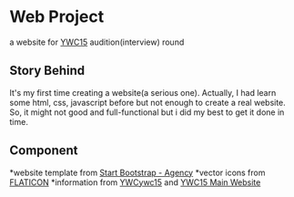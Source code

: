 # Web Project
a website for [YWC15](https://ywc15.ywc.in.th/) audition(interview) round
## Story Behind
It's my first time creating a website(a serious one).
Actually, I had learn some html, css, javascript before but not enough to create a real website.
So, it might not good and full-functional but i did my best to get it done in time.
## Component
*website template from [Start Bootstrap - Agency](https://startbootstrap.com/template-overviews/agency/)
*vector icons from [FLATICON](https://www.flaticon.com/)
*information from [YWCywc15](https://ywc15.ywc.in.th/) and [YWC15 Main Website](https://ywc15.ywc.in.th/landing)

